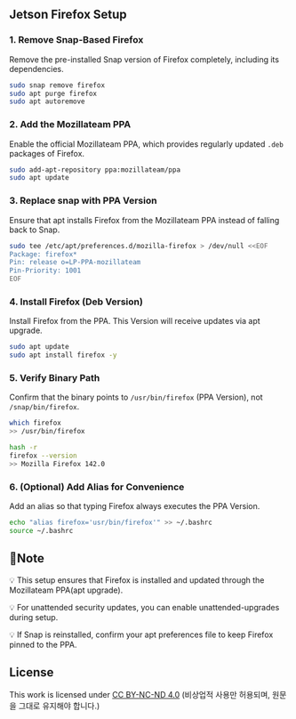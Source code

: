 ## Jetson Firefox Setup


### 1. Remove Snap-Based Firefox
Remove the pre-installed Snap version of Firefox completely, including its dependencies.
```bash
sudo snap remove firefox
sudo apt purge firefox
sudo apt autoremove
```

### 2. Add the Mozillateam PPA
Enable the official Mozillateam PPA, which provides regularly updated `.deb` packages of Firefox.
```bash
sudo add-apt-repository ppa:mozillateam/ppa
sudo apt update
```

### 3. Replace snap with PPA Version
Ensure that apt installs Firefox from the Mozillateam PPA instead of falling back to Snap.
```bash
sudo tee /etc/apt/preferences.d/mozilla-firefox > /dev/null <<EOF
Package: firefox*
Pin: release o=LP-PPA-mozillateam
Pin-Priority: 1001
EOF
```

### 4. Install Firefox (Deb Version)
Install Firefox from the PPA. This Version will receive updates via apt upgrade.
```bash
sudo apt update
sudo apt install firefox -y
```

### 5. Verify Binary Path
Confirm that the binary points to `/usr/bin/firefox` (PPA Version), not `/snap/bin/firefox`.
```bash
which firefox
>> /usr/bin/firefox

hash -r
firefox --version
>> Mozilla Firefox 142.0
```

### 6. (Optional) Add Alias for Convenience
Add an alias so that typing Firefox always executes the PPA Version.
```bash
echo "alias firefox='usr/bin/firefox'" >> ~/.bashrc
source ~/.bashrc
```

## 📌Note
💡 This setup ensures that Firefox is installed and updated through the Mozillateam PPA(apt upgrade).

💡 For unattended security updates, you can enable unattended-upgrades during setup.

💡 If Snap is reinstalled, confirm your apt preferences file to keep Firefox pinned to the PPA.

## License
This work is licensed under [CC BY-NC-ND 4.0](./LICENSE) 
(비상업적 사용만 허용되며, 원문을 그대로 유지해야 합니다.)
